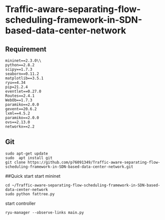 # Traffic-aware-separating-flow-scheduling-framework-in-SDN-based-data-center-network
## Requirement
```
mininet==2.3.0\\
python==2.8.2
scipy==1.7.3
seaborn==0.11.2
matplotlib==3.5.1
ryu==4.34
pip=21.2.4
eventlet==0.27.0
Routes==2.4.1
WebOb==1.7.3
paramiko==2.0.0
gevent==20.6.2
lxml==4.5.2
paramiko==2.0.0
ovs==2.13.0
networkx==2.2
```
## Git
```
sudo apt-get update
sudo  apt install git
git clone https://github.com/p76091349/Traffic-aware-separating-flow-scheduling-framework-in-SDN-based-data-center-network.git
```

##Quick start
start mininet
```
cd ~/Traffic-aware-separating-flow-scheduling-framework-in-SDN-based-data-center-network
sudo python fattree.py
```

start controller
```
ryu-manager --observe-links main.py
```

